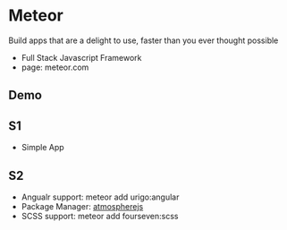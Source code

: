 # Meteor

Build apps that are a delight to use, faster than you ever thought possible

* Full Stack Javascript Framework
* page: meteor.com

## Demo

## S1

* Simple App

## S2 

* Angualr support: meteor add urigo:angular 
* Package Manager: [atmospherejs](https://atmospherejs.com)
* SCSS support: meteor add fourseven:scss


